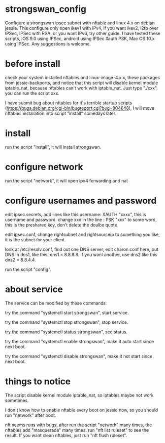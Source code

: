 # strongswan_config
Configure a strongswan ipsec subnet with nftable and linux 4.x on debian jessie. This configure only open ikev1 with IPv4,
if you want ikev2, l2tp over IPSec, IPSec with RSA, or you want IPv6, try other guide. I have tested these scripts, IOS 9.0 using IPSec, android  using IPSec Xauth PSK,
Mac OS 10.x using IPSec. Any suggestions is welcome.

# before install
check your system installed nftables and linux-image-4.x.x, these packages from jessie-backports,
and notice that this script will disable kernel module iptable_nat, because nftables can't work with iptable_nat.
Just type "./xxx", you can run the script xxx.

I have submit bug about nftables for it's terrible startup scripts (https://bugs.debian.org/cgi-bin/bugreport.cgi?bug=804648), I will move nftables installation
into script "install" somedays later.

# install

run the script "install", it will install strongswan.

# configure network

run the script "network", it will open ipv4 forwarding and nat

# configure usernames and password

edit ipsec.secrets, add lines like this  username: XAUTH "xxxx", this is username and password.
change xxx in the line : PSK "xxx" to some word, this is the preshared key, don't delete the doulbe quote.

edit ipsec.conf, change rightsubnet and rightsourceip to something you like, it is the subnet for your client.

look at /etc/resolv.conf, find out one DNS server, edit charon.conf here, put DNS in dns1, like this: dns1 = 8.8.8.8.
If you want another, use dns2 like this dns2 = 8.8.4.4.

run the script "config".

# about service
The service can be modified by these commands:

try the command "systemctl start strongswan", start service.

try the command "systemctl stop strongswan", stop service.

try the command "systemctl status strongswan", see status.

try the command "systemctl enable strongswan", make it auto start since next boot.

try the command "systemctl disable strongswan", make it not start since next boot.


# things to notice
The script disable kernel module iptable_nat, so iptables maybe not work sometimes.

I don't know how to enable nftable every boot on jessie now, so you should run "network" after boot.

nft seems runs with bugs, after run the script "network" many times, the nftables add "masquerade"
many times. run "nft list ruleset" to see the result. If you want clean nftables, just run
"nft flush ruleset".
